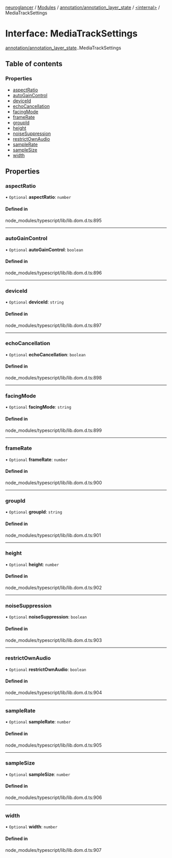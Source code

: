 [neuroglancer](../README.md) / [Modules](../modules.md) / [annotation/annotation\_layer\_state](../modules/annotation_annotation_layer_state.md) / [<internal\>](../modules/annotation_annotation_layer_state._internal_.md) / MediaTrackSettings

# Interface: MediaTrackSettings

[annotation/annotation_layer_state](../modules/annotation_annotation_layer_state.md).[<internal>](../modules/annotation_annotation_layer_state._internal_.md).MediaTrackSettings

## Table of contents

### Properties

- [aspectRatio](annotation_annotation_layer_state._internal_.MediaTrackSettings.md#aspectratio)
- [autoGainControl](annotation_annotation_layer_state._internal_.MediaTrackSettings.md#autogaincontrol)
- [deviceId](annotation_annotation_layer_state._internal_.MediaTrackSettings.md#deviceid)
- [echoCancellation](annotation_annotation_layer_state._internal_.MediaTrackSettings.md#echocancellation)
- [facingMode](annotation_annotation_layer_state._internal_.MediaTrackSettings.md#facingmode)
- [frameRate](annotation_annotation_layer_state._internal_.MediaTrackSettings.md#framerate)
- [groupId](annotation_annotation_layer_state._internal_.MediaTrackSettings.md#groupid)
- [height](annotation_annotation_layer_state._internal_.MediaTrackSettings.md#height)
- [noiseSuppression](annotation_annotation_layer_state._internal_.MediaTrackSettings.md#noisesuppression)
- [restrictOwnAudio](annotation_annotation_layer_state._internal_.MediaTrackSettings.md#restrictownaudio)
- [sampleRate](annotation_annotation_layer_state._internal_.MediaTrackSettings.md#samplerate)
- [sampleSize](annotation_annotation_layer_state._internal_.MediaTrackSettings.md#samplesize)
- [width](annotation_annotation_layer_state._internal_.MediaTrackSettings.md#width)

## Properties

### aspectRatio

• `Optional` **aspectRatio**: `number`

#### Defined in

node_modules/typescript/lib/lib.dom.d.ts:895

___

### autoGainControl

• `Optional` **autoGainControl**: `boolean`

#### Defined in

node_modules/typescript/lib/lib.dom.d.ts:896

___

### deviceId

• `Optional` **deviceId**: `string`

#### Defined in

node_modules/typescript/lib/lib.dom.d.ts:897

___

### echoCancellation

• `Optional` **echoCancellation**: `boolean`

#### Defined in

node_modules/typescript/lib/lib.dom.d.ts:898

___

### facingMode

• `Optional` **facingMode**: `string`

#### Defined in

node_modules/typescript/lib/lib.dom.d.ts:899

___

### frameRate

• `Optional` **frameRate**: `number`

#### Defined in

node_modules/typescript/lib/lib.dom.d.ts:900

___

### groupId

• `Optional` **groupId**: `string`

#### Defined in

node_modules/typescript/lib/lib.dom.d.ts:901

___

### height

• `Optional` **height**: `number`

#### Defined in

node_modules/typescript/lib/lib.dom.d.ts:902

___

### noiseSuppression

• `Optional` **noiseSuppression**: `boolean`

#### Defined in

node_modules/typescript/lib/lib.dom.d.ts:903

___

### restrictOwnAudio

• `Optional` **restrictOwnAudio**: `boolean`

#### Defined in

node_modules/typescript/lib/lib.dom.d.ts:904

___

### sampleRate

• `Optional` **sampleRate**: `number`

#### Defined in

node_modules/typescript/lib/lib.dom.d.ts:905

___

### sampleSize

• `Optional` **sampleSize**: `number`

#### Defined in

node_modules/typescript/lib/lib.dom.d.ts:906

___

### width

• `Optional` **width**: `number`

#### Defined in

node_modules/typescript/lib/lib.dom.d.ts:907
